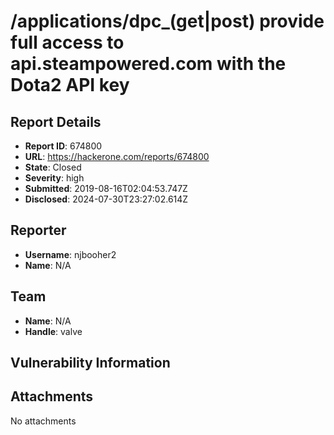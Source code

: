 # /applications/dpc_(get|post) provide full access to api.steampowered.com with the Dota2 API key

## Report Details
- **Report ID**: 674800
- **URL**: https://hackerone.com/reports/674800
- **State**: Closed
- **Severity**: high
- **Submitted**: 2019-08-16T02:04:53.747Z
- **Disclosed**: 2024-07-30T23:27:02.614Z

## Reporter
- **Username**: njbooher2
- **Name**: N/A

## Team
- **Name**: N/A
- **Handle**: valve

## Vulnerability Information


## Attachments
No attachments
